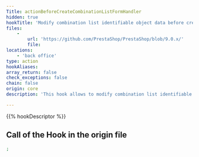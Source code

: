 ```yaml
---
Title: actionBeforeCreateCombinationListFormHandler
hidden: true
hookTitle: 'Modify combination list identifiable object data before creating it'
files:
    -
        url: 'https://github.com/PrestaShop/PrestaShop/blob/9.0.x/'
        file: 
locations:
    - 'back office'
type: action
hookAliases: 
array_return: false
check_exceptions: false
chain: false
origin: core
description: 'This hook allows to modify combination list identifiable object forms data before it was created'

---
```


{{% hookDescriptor %}}

## Call of the Hook in the origin file

```php
;
```
